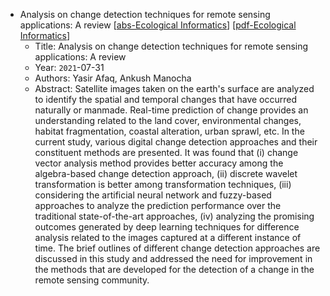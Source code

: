 * Analysis on change detection techniques for remote sensing applications: A review
    [[abs-Ecological Informatics](https://www.sciencedirect.com/science/article/pii/S1574954121001011)]
    [[pdf-Ecological Informatics](https://www.sciencedirect.com/science/article/pii/S1574954121001011/pdfft)]
    * Title: Analysis on change detection techniques for remote sensing applications: A review
    * Year: `2021`-07-31
    * Authors: Yasir Afaq, Ankush Manocha
    * Abstract: Satellite images taken on the earth's surface are analyzed to identify the spatial and temporal changes that have occurred naturally or manmade. Real-time prediction of change provides an understanding related to the land cover, environmental changes, habitat fragmentation, coastal alteration, urban sprawl, etc. In the current study, various digital change detection approaches and their constituent methods are presented. It was found that (i) change vector analysis method provides better accuracy among the algebra-based change detection approach, (ii) discrete wavelet transformation is better among transformation techniques, (iii) considering the artificial neural network and fuzzy-based approaches to analyze the prediction performance over the traditional state-of-the-art approaches, (iv) analyzing the promising outcomes generated by deep learning techniques for difference analysis related to the images captured at a different instance of time. The brief outlines of different change detection approaches are discussed in this study and addressed the need for improvement in the methods that are developed for the detection of a change in the remote sensing community.
